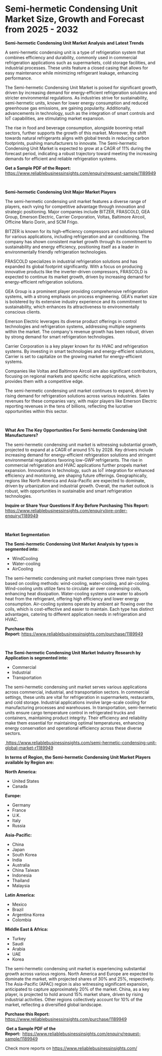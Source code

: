 <p><h1>Semi-hermetic Condensing Unit Market Size, Growth and Forecast from 2025 - 2032</h1></p><p><strong>Semi-hermetic Condensing Unit Market Analysis and Latest Trends</strong></p>
<p><p>A semi-hermetic condensing unit is a type of refrigeration system that combines efficiency and durability, commonly used in commercial refrigeration applications such as supermarkets, cold storage facilities, and industrial processes. These units feature a closed casing that allows for easy maintenance while minimizing refrigerant leakage, enhancing performance.</p><p>The Semi-hermetic Condensing Unit Market is poised for significant growth, driven by increasing demand for energy-efficient refrigeration solutions and stricter environmental regulations. As industries strive for sustainability, semi-hermetic units, known for lower energy consumption and reduced greenhouse gas emissions, are gaining popularity. Additionally, advancements in technology, such as the integration of smart controls and IoT capabilities, are stimulating market expansion.</p><p>The rise in food and beverage consumption, alongside booming retail sectors, further supports the growth of this market. Moreover, the shift towards natural refrigerants aligns with global trends in reducing carbon footprints, pushing manufacturers to innovate. The Semi-hermetic Condensing Unit Market is expected to grow at a CAGR of 11% during the forecast period, indicating a robust trajectory toward meeting the increasing demands for efficient and reliable refrigeration systems.</p></p>
<p><strong>Get a Sample PDF of the Report:&nbsp;</strong> <a href="https://www.reliablebusinessinsights.com/enquiry/request-sample/1189949?utm_campaign=3359&utm_medium=2&utm_source=Github&utm_content=ia&utm_term=30032025&utm_id=semi-hermetic-condensing-unit">https://www.reliablebusinessinsights.com/enquiry/request-sample/1189949</a></p>
<p>&nbsp;</p>
<p><strong>Semi-hermetic Condensing Unit Major Market Players</strong></p>
<p><p>The semi-hermetic condensing unit market features a diverse range of players, each vying for competitive advantage through innovation and strategic positioning. Major companies include BITZER, FRASCOLD, GEA Group, Emerson Electric, Carrier Corporation, Voltas, Baltimore Aircoil, Officine Mario Dorin, and SCM Frigo. </p><p>BITZER is known for its high-efficiency compressors and solutions tailored for various applications, including refrigeration and air conditioning. The company has shown consistent market growth through its commitment to sustainability and energy efficiency, positioning itself as a leader in environmentally friendly refrigeration technologies.</p><p>FRASCOLD specializes in industrial refrigeration solutions and has expanded its global footprint significantly. With a focus on producing innovative products like the inverter-driven compressors, FRASCOLD is expected to continue its market growth, driven by increasing demand for energy-efficient refrigeration solutions.</p><p>GEA Group is a prominent player providing comprehensive refrigeration systems, with a strong emphasis on process engineering. GEA's market size is bolstered by its extensive industry experience and its commitment to sustainability, which enhances its attractiveness to environmentally conscious clients.</p><p>Emerson Electric leverages its diverse product offerings in control technologies and refrigeration systems, addressing multiple segments within the market. The company's revenue growth has been robust, driven by strong demand for smart refrigeration technologies.</p><p>Carrier Corporation is a key player known for its HVAC and refrigeration systems. By investing in smart technologies and energy-efficient solutions, Carrier is set to capitalize on the growing market for energy-efficient systems.</p><p>Companies like Voltas and Baltimore Aircoil are also significant contributors, focusing on regional markets and specific niche applications, which provides them with a competitive edge.</p><p>The semi-hermetic condensing unit market continues to expand, driven by rising demand for refrigeration solutions across various industries. Sales revenues for these companies vary, with major players like Emerson Electric reporting revenues in the tens of billions, reflecting the lucrative opportunities within this sector.</p></p>
<p>&nbsp;</p>
<p><strong>What Are The Key Opportunities For Semi-hermetic Condensing Unit Manufacturers?</strong></p>
<p><p>The semi-hermetic condensing unit market is witnessing substantial growth, projected to expand at a CAGR of around 5% by 2028. Key drivers include increasing demand for energy-efficient refrigeration solutions and stringent environmental regulations favoring low-GWP refrigerants. The rise in commercial refrigeration and HVAC applications further propels market expansion. Innovations in technology, such as IoT integration for enhanced efficiency and monitoring, are shaping future offerings. Geographically, regions like North America and Asia-Pacific are expected to dominate, driven by urbanization and industrial growth. Overall, the market outlook is robust, with opportunities in sustainable and smart refrigeration technologies.</p></p>
<p><strong>Inquire or Share Your Questions If Any Before Purchasing This Report:</strong> <a href="https://www.reliablebusinessinsights.com/enquiry/pre-order-enquiry/1189949?utm_campaign=3359&utm_medium=2&utm_source=Github&utm_content=ia&utm_term=30032025&utm_id=semi-hermetic-condensing-unit">https://www.reliablebusinessinsights.com/enquiry/pre-order-enquiry/1189949</a></p>
<p>&nbsp;</p>
<p><strong>Market Segmentation</strong></p>
<p><strong>The Semi-hermetic Condensing Unit Market Analysis by types is segmented into:</strong></p>
<p><ul><li>WindCooling</li><li>Water-cooling</li><li>AirCooling</li></ul></p>
<p><p>The semi-hermetic condensing unit market comprises three main types based on cooling methods: wind-cooling, water-cooling, and air-cooling. Wind-cooling units utilize fans to circulate air over condensing coils, enhancing heat dissipation. Water-cooling systems use water to absorb heat from the refrigerant, offering high efficiency and lower energy consumption. Air-cooling systems operate by ambient air flowing over the coils, which is cost-effective and easier to maintain. Each type has distinct advantages, catering to different application needs in refrigeration and HVAC.</p></p>
<p><strong>Purchase this Report:&nbsp;</strong><a href="https://www.reliablebusinessinsights.com/purchase/1189949?utm_campaign=3359&utm_medium=2&utm_source=Github&utm_content=ia&utm_term=30032025&utm_id=semi-hermetic-condensing-unit">https://www.reliablebusinessinsights.com/purchase/1189949</a></p>
<p>&nbsp;</p>
<p><strong>The Semi-hermetic Condensing Unit Market Industry Research by Application is segmented into:</strong></p>
<p><ul><li>Commercial</li><li>Industrial</li><li>Transportation</li></ul></p>
<p><p>The semi-hermetic condensing unit market serves various applications across commercial, industrial, and transportation sectors. In commercial settings, these units are vital for refrigeration in supermarkets, restaurants, and cold storage. Industrial applications involve large-scale cooling for manufacturing processes and warehouses. In transportation, semi-hermetic units ensure cargo temperature control in refrigerated trucks and containers, maintaining product integrity. Their efficiency and reliability make them essential for maintaining optimal temperatures, enhancing energy conservation and operational efficiency across these diverse sectors.</p></p>
<p><a href="https://www.reliablebusinessinsights.com/semi-hermetic-condensing-unit-global-market-r1189949?utm_campaign=3359&utm_medium=2&utm_source=Github&utm_content=ia&utm_term=30032025&utm_id=semi-hermetic-condensing-unit">&nbsp;https://www.reliablebusinessinsights.com/semi-hermetic-condensing-unit-global-market-r1189949</a></p>
<p><strong>In terms of Region, the Semi-hermetic Condensing Unit Market Players available by Region are:</strong></p>
<p>
    <p> <strong> North America: </strong>
        <ul>
            <li>United States</li>
            <li>Canada</li>
        </ul>
        </p> 
    <p> <strong> Europe: </strong>
        <ul>
            <li>Germany</li>
            <li>France</li>
            <li>U.K.</li>
            <li>Italy</li>
            <li>Russia</li>
        </ul>
        </p> 
    <p> <strong> Asia-Pacific: </strong>
        <ul>
            <li>China</li>
            <li>Japan</li>
            <li>South Korea</li>
            <li>India</li>
            <li>Australia</li>
            <li>China Taiwan</li>
            <li>Indonesia</li>
            <li>Thailand</li>
            <li>Malaysia</li>
        </ul>
        </p> 
    <p> <strong> Latin America: </strong>
        <ul>
            <li>Mexico</li>
            <li>Brazil</li>
            <li>Argentina Korea</li>
            <li>Colombia</li>
        </ul>
        </p> 
    <p> <strong> Middle East & Africa: </strong>
        <ul>
            <li>Turkey</li>
            <li>Saudi</li>
            <li>Arabia</li>
            <li>UAE</li>
            <li>Korea</li>
        </ul>
    </p>
    </p>
<p><p>The semi-hermetic condensing unit market is experiencing substantial growth across various regions. North America and Europe are expected to dominate the market, with projected shares of 30% and 25%, respectively. The Asia-Pacific (APAC) region is also witnessing significant expansion, anticipated to capture approximately 20% of the market. China, as a key player, is projected to hold around 15% market share, driven by rising industrial activities. Other regions collectively account for 10% of the market, reflecting a diversified global landscape.</p></p>
<p><strong>Purchase this Report: </strong><a href="https://www.reliablebusinessinsights.com/purchase/1189949?utm_campaign=3359&utm_medium=2&utm_source=Github&utm_content=ia&utm_term=30032025&utm_id=semi-hermetic-condensing-unit">https://www.reliablebusinessinsights.com/purchase/1189949</a></p>
<p>&nbsp;<strong>Get a Sample PDF of the Report:&nbsp;&nbsp;</strong><a href="https://www.reliablebusinessinsights.com/enquiry/request-sample/1189949?utm_campaign=3359&utm_medium=2&utm_source=Github&utm_content=ia&utm_term=30032025&utm_id=semi-hermetic-condensing-unit">https://www.reliablebusinessinsights.com/enquiry/request-sample/1189949</a></p>
<p><strong></strong></p>
<p>Check more reports on <a href="https://www.reliablebusinessinsights.com/?utm_campaign=3359&utm_medium=2&utm_source=Github&utm_content=ia&utm_term=30032025&utm_id=semi-hermetic-condensing-unit">https://www.reliablebusinessinsights.com/</a></p>